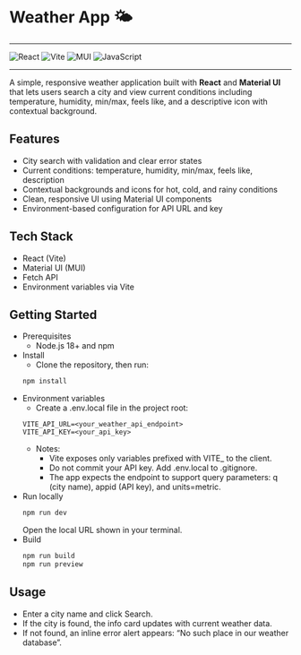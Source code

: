 # Weather App 🌤️

---

![React](https://img.shields.io/badge/React-20232A?logo=react&logoColor=61DAFB&style=for-the-badge)
![Vite](https://img.shields.io/badge/Vite-646CFF?logo=vite&logoColor=fff&style=for-the-badge)
![MUI](https://img.shields.io/badge/MUI-007FFF?logo=mui&logoColor=fff&style=for-the-badge)
![JavaScript](https://img.shields.io/badge/JavaScript-F7DF1E?logo=javascript&logoColor=000&style=for-the-badge)

---

A simple, responsive weather application built with **React** and **Material UI** that lets users search a city and view current conditions including temperature, humidity, min/max, feels like, and a descriptive icon with contextual background.

## Features

- City search with validation and clear error states
- Current conditions: temperature, humidity, min/max, feels like, description
- Contextual backgrounds and icons for hot, cold, and rainy conditions
- Clean, responsive UI using Material UI components
- Environment-based configuration for API URL and key

## Tech Stack

- React (Vite)
- Material UI (MUI)
- Fetch API
- Environment variables via Vite

## Getting Started

- Prerequisites
  - Node.js 18+ and npm
- Install
  - Clone the repository, then run:
  ```bash
  npm install
  ```
- Environment variables
  - Create a .env.local file in the project root:
  ```text
  VITE_API_URL=<your_weather_api_endpoint>
  VITE_API_KEY=<your_api_key>
  ```
  - Notes:
    - Vite exposes only variables prefixed with VITE\_ to the client.
    - Do not commit your API key. Add .env.local to .gitignore.
    - The app expects the endpoint to support query parameters: q (city name), appid (API key), and units=metric.
- Run locally
  ```bash
  npm run dev
  ```
  Open the local URL shown in your terminal.
- Build
  ```bash
  npm run build
  npm run preview
  ```

## Usage

- Enter a city name and click Search.
- If the city is found, the info card updates with current weather data.
- If not found, an inline error alert appears: “No such place in our weather database”.
